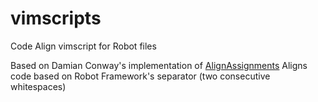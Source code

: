 # vimscripts
Code Align vimscript for Robot files

Based on Damian Conway's implementation of [AlignAssignments][ibm]
Aligns code based on Robot Framework's separator (two consecutive whitespaces)

[ibm]:https://www.ibm.com/developerworks/library/l-vim-script-2/index.html
